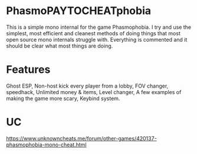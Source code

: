 # PhasmoPAYTOCHEATphobia
This is a simple mono internal for the game Phasmophobia. I try and use the simplest, most efficient and cleanest methods of doing things that most open source mono internals struggle with. Everything is commented and it should be clear what most things are doing.

# Features
Ghost ESP, Non-host kick every player from a lobby, FOV changer, speedhack, Unlimited money & items, Level changer, A few examples of making the game more scary, Keybind system.

# UC
https://www.unknowncheats.me/forum/other-games/420137-phasmophobia-mono-cheat.html
